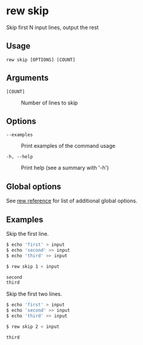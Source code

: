 # rew skip

Skip first N input lines, output the rest

## Usage

```
rew skip [OPTIONS] [COUNT]
```

## Arguments

<dl>
<dt><code>[COUNT]</code></dt>
<dd>

Number of lines to skip
</dd>
</dl>

## Options

<dl>

<dt><code>--examples</code></dt>
<dd>

Print examples of the command usage
</dd>

<dt><code>-h, --help</code></dt>
<dd>

Print help (see a summary with '-h')
</dd>
</dl>

## Global options

See [rew reference](rew.md#global-options) for list of additional global options.

## Examples

Skip the first line.

```sh
$ echo 'first' > input
$ echo 'second' >> input
$ echo 'third' >> input

$ rew skip 1 < input

second
third
```

Skip the first two lines.

```sh
$ echo 'first' > input
$ echo 'second' >> input
$ echo 'third' >> input

$ rew skip 2 < input

third
```
